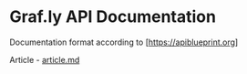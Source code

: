 # Graf.ly API Documentation

Documentation format according to [https://apiblueprint.org]



Article - [article.md](article.md)


